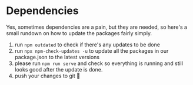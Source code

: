 # Dependencies
Yes, sometimes dependencies are a pain, but they are needed, so here's a small rundown on how to update the packages fairly simply.

1. run `npm outdated` to check if there's any updates to be done
2. run `npx npm-check-updates -u` to update all the packages in our package.json to the latest versions
3. please run `npm run serve` and check so everything is running and still looks good after the update is done.
4. push your changes to git 👏